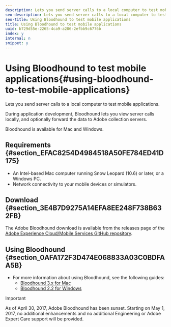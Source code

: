 ```yaml
---
description: Lets you send server calls to a local computer to test mobile applications.
seo-description: Lets you send server calls to a local computer to test mobile applications.
seo-title: Using Bloodhound to test mobile applications
title: Using Bloodhound to test mobile applications
uuid: b729d55e-2265-4ca9-a286-2efbb9c6776b
index: y
internal: n
snippet: y
---
```


# Using Bloodhound to test mobile applications{#using-bloodhound-to-test-mobile-applications}

Lets you send server calls to a local computer to test mobile applications.

 During application development, Bloodhound lets you view server calls locally, and optionally forward the data to Adobe collection servers.

Bloodhound is available for Mac and Windows.

## Requirements {#section_EFAC8254D4984518A50FE784ED41D175}

* An Intel-based Mac computer running Snow Leopard (10.6) or later, or a Windows PC. 
* Network connectivity to your mobile devices or simulators.

## Download {#section_3E4B7D9275A14EFA8EE248F738B632FB}

The Adobe Bloodhound download is available from the releases page of the [Adobe Experience Cloud/Mobile Services GitHub repository](https://github.com/Adobe-Marketing-Cloud/mobile-services/releases).

## Using Bloodhound {#section_0AFA172F3D474E068833A03C0BDFAA5B}

*  For more information about using Bloodhound, see the following guides:
   * [Bloodhound 3.x for Mac](https://marketing.adobe.com/resources/help/en_US/mobile/bloodhound/)
   * [Bloodhound 2.2 for Windows](https://marketing.adobe.com/resources/help/en_US/mobile/bloodhound_win_2x/)

>[!IMPORTANT]
>
>As of April 30, 2017, Adobe Bloodhound has been sunset. Starting on May 1, 2017, no additional enhancements and no additional Engineering or Adobe Expert Care support will be provided.

